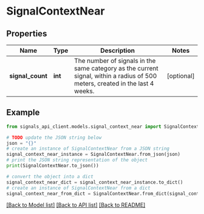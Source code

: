 # SignalContextNear


## Properties

Name | Type | Description | Notes
------------ | ------------- | ------------- | -------------
**signal_count** | **int** | The number of signals in the same category as the current signal, within a radius of 500 meters, created in the last 4 weeks. | [optional] 

## Example

```python
from signals_api_client.models.signal_context_near import SignalContextNear

# TODO update the JSON string below
json = "{}"
# create an instance of SignalContextNear from a JSON string
signal_context_near_instance = SignalContextNear.from_json(json)
# print the JSON string representation of the object
print(SignalContextNear.to_json())

# convert the object into a dict
signal_context_near_dict = signal_context_near_instance.to_dict()
# create an instance of SignalContextNear from a dict
signal_context_near_from_dict = SignalContextNear.from_dict(signal_context_near_dict)
```
[[Back to Model list]](../README.md#documentation-for-models) [[Back to API list]](../README.md#documentation-for-api-endpoints) [[Back to README]](../README.md)


